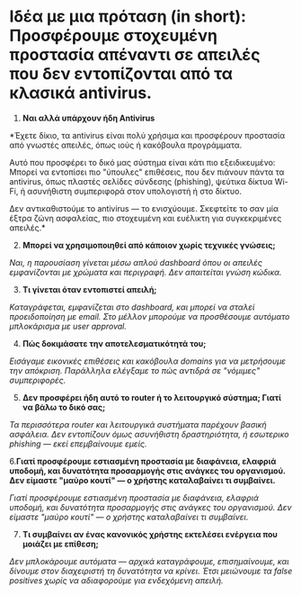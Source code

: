 # Ιδέα με μια πρόταση (in short): Προσφέρουμε στοχευμένη προστασία απέναντι σε απειλές που δεν εντοπίζονται από τα κλασικά antivirus.

1. **Ναι αλλά υπάρχουν ήδη Antivirus**

*Έχετε δίκιο, τα antivirus είναι πολύ χρήσιμα και προσφέρουν προστασία από γνωστές απειλές, όπως ιούς ή κακόβουλα προγράμματα.

Αυτό που προσφέρει το δικό μας σύστημα είναι κάτι πιο εξειδικευμένο: Μπορεί να εντοπίσει πιο "ύπουλες" επιθέσεις, που δεν πιάνουν πάντα τα antivirus, όπως πλαστές σελίδες σύνδεσης (phishing), ψεύτικα δίκτυα Wi-Fi, ή ασυνήθιστη συμπεριφορά στον υπολογιστή ή στο δίκτυο.

Δεν αντικαθιστούμε το antivirus — το ενισχύουμε. Σκεφτείτε το σαν μία έξτρα ζώνη ασφαλείας, πιο στοχευμένη και ευέλικτη για συγκεκριμένες απειλές.*

2. **Μπορεί να χρησιμοποιηθεί από κάποιον χωρίς τεχνικές γνώσεις;**

*Ναι, η παρουσίαση γίνεται μέσω απλού dashboard όπου οι απειλές εμφανίζονται με χρώματα και περιγραφή. Δεν απαιτείται γνώση κώδικα.*

3. **Τι γίνεται όταν εντοπιστεί απειλή;**

*Καταγράφεται, εμφανίζεται στο dashboard, και μπορεί να σταλεί προειδοποίηση με email. Στο μέλλον μπορούμε να προσθέσουμε αυτόματο μπλοκάρισμα με user approval.*

4. **Πώς δοκιμάσατε την αποτελεσματικότητά του;**

*Εισάγαμε εικονικές επιθέσεις και κακόβουλα domains για να μετρήσουμε την απόκριση. Παράλληλα ελέγξαμε το πώς αντιδρά σε "νόμιμες" συμπεριφορές.*

5. **Δεν προσφέρει ήδη αυτό το router ή το λειτουργικό σύστημα; Γιατί να βάλω το δικό σας;**

*Τα περισσότερα router και λειτουργικά συστήματα παρέχουν βασική ασφάλεια. Δεν εντοπίζουν όμως ασυνήθιστη δραστηριότητα, ή εσωτερικο phishing — εκεί επεμβαίνουμε εμείς.*

6.**Γιατί προσφέρουμε εστιασμένη προστασία με διαφάνεια, ελαφριά υποδομή, και δυνατότητα προσαρμογής στις ανάγκες του οργανισμού. Δεν είμαστε "μαύρο κουτί" — ο χρήστης καταλαβαίνει τι συμβαίνει.**

*Γιατί προσφέρουμε εστιασμένη προστασία με διαφάνεια, ελαφριά υποδομή, και δυνατότητα προσαρμογής στις ανάγκες του οργανισμού. Δεν είμαστε "μαύρο κουτί" — ο χρήστης καταλαβαίνει τι συμβαίνει.*

7. **Τι συμβαίνει αν ένας κανονικός χρήστης εκτελέσει ενέργεια που μοιάζει με επίθεση;**

*Δεν μπλοκάρουμε αυτόματα — αρχικά καταγράφουμε, επισημαίνουμε, και δίνουμε στον διαχειριστή τη δυνατότητα να κρίνει. Έτσι μειώνουμε τα false positives χωρίς να αδιαφορούμε για ενδεχόμενη απειλή.*
